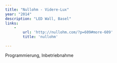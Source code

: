 ```yaml
---
title: "Nullohm - Videre-Lux"
year: "2014"
description: "LED Wall, Basel"
links:
    -
        url: 'http://nullohm.com/?p=609#more-609'
        title: 'nullohm'
      
---
```


Programmierung, Inbetriebnahme
